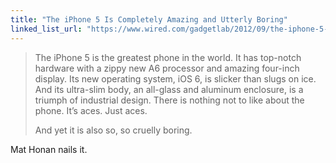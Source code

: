 ```yaml
---
title: "The iPhone 5 Is Completely Amazing and Utterly Boring"
linked_list_url: "https://www.wired.com/gadgetlab/2012/09/the-iphone-5-is-boring-and-amazing/"
---
```

<blockquote><p>
  The iPhone 5 is the greatest phone in the world. It has top-notch hardware with a zippy new A6 processor and amazing four-inch display. Its new operating system, iOS 6, is slicker than slugs on ice. And its ultra-slim body, an all-glass and aluminum enclosure, is a triumph of industrial design. There is nothing not to like about the phone. It’s aces. Just aces.</p>
<p>  And yet it is also so, so cruelly boring.
</p></blockquote>
<p>Mat Honan nails it.</p>
